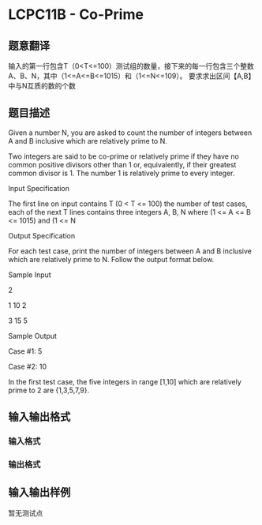 # LCPC11B - Co-Prime

## 题意翻译

输入的第一行包含T（0<T<=100）测试组的数量，接下来的每一行包含三个整数A、B、N，其中（1<=A<=B<=1015）和（1<=N<=109）。 要求求出区间【A,B】中与N互质的数的个数

## 题目描述

Given a number N, you are asked to count the number of integers between A and B inclusive which are relatively prime to N.

Two integers are said to be co-prime or relatively prime if they have no common positive divisors other than 1 or, equivalently, if their greatest common divisor is 1. The number 1 is relatively prime to every integer.

Input Specification

The first line on input contains T (0 < T <= 100) the number of test cases, each of the next T lines contains three integers A, B, N where (1 <= A <= B <= 1015) and (1 <= N 

Output Specification

For each test case, print the number of integers between A and B inclusive which are relatively prime to N. Follow the output format below.

Sample Input

2

1 10 2

3 15 5

Sample Output

Case #1: 5

Case #2: 10

In the first test case, the five integers in range \[1,10\] which are relatively prime to 2 are {1,3,5,7,9}.

## 输入输出格式

### 输入格式

### 输出格式

## 输入输出样例

暂无测试点

